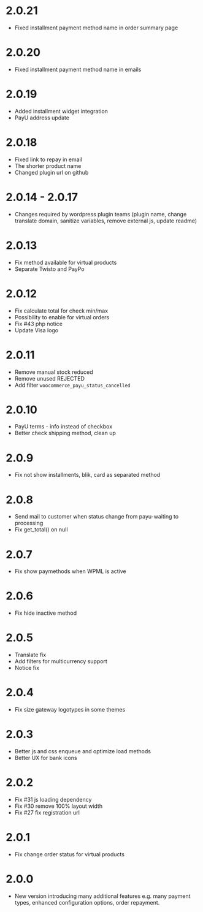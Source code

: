 # 2.0.21
* Fixed installment payment method name in order summary page

# 2.0.20
* Fixed installment payment method name in emails

# 2.0.19
* Added installment widget integration
* PayU address update

# 2.0.18
* Fixed link to repay in email
* The shorter product name
* Changed plugin url on github

# 2.0.14 - 2.0.17
* Changes required by wordpress plugin teams (plugin name, change translate domain, sanitize variables, remove external js, update readme)

# 2.0.13
* Fix method available for virtual products
* Separate Twisto and PayPo

# 2.0.12
* Fix calculate total for check min/max
* Possibility to enable for virtual orders
* Fix #43 php notice
* Update Visa logo

# 2.0.11
* Remove manual stock reduced
* Remove unused REJECTED
* Add filter `woocommerce_payu_status_cancelled`

# 2.0.10
* PayU terms - info instead of checkbox
* Better check shipping method, clean up

# 2.0.9
* Fix not show installments, blik, card as separated method

# 2.0.8
* Send mail to customer when status change from payu-waiting to processing
* Fix get_total() on null

# 2.0.7
* Fix show paymethods when WPML is active

# 2.0.6
* Fix hide inactive method

# 2.0.5
* Translate fix
* Add filters for multicurrency support
* Notice fix

# 2.0.4
* Fix size gateway logotypes in some themes

# 2.0.3
* Better js and css enqueue and optimize load methods
* Better UX for bank icons

# 2.0.2
* Fix #31 js loading dependency
* Fix #30 remove 100% layout width
* Fix #27 fix registration url

# 2.0.1
* Fix change order status for virtual products

# 2.0.0
* New version introducing many additional features e.g. many payment types, enhanced configuration options, order repayment.

